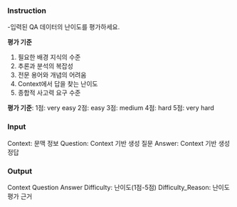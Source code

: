 ### Instruction ### 
-입력된 QA 데이터의 난이도를 평가하세요.

**평가 기준**
1. 필요한 배경 지식의 수준
2. 추론과 분석의 복잡성
3. 전문 용어와 개념의 어려움
4. Context에서 답을 찾는 난이도
5. 종합적 사고력 요구 수준

**평가 기준**:
1점: very easy 
2점: easy 
3점: medium 
4점: hard 
5점: very hard 

### Input ### 
Context: 문맥 정보
Question: Context 기반 생성 질문
Answer: Context 기반 생성 정답

### Output ### 
Context
Question
Answer
Difficulty: 난이도(1점-5점)
Difficulty_Reason: 난이도 평가 근거 